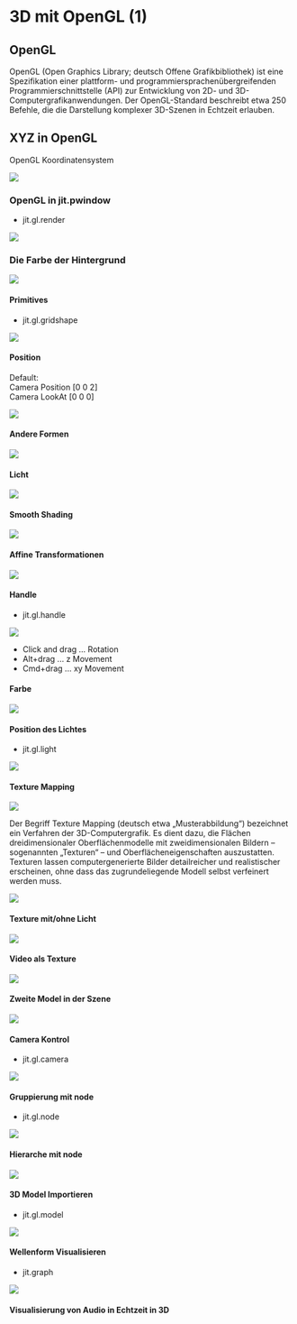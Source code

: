 # 3D mit OpenGL (1)


## OpenGL

OpenGL (Open Graphics Library; deutsch Offene Grafikbibliothek) ist eine Spezifikation einer plattform- und programmiersprachenübergreifenden Programmierschnittstelle (API) zur Entwicklung von 2D- und 3D-Computergrafikanwendungen. Der OpenGL-Standard beschreibt etwa 250 Befehle, die die Darstellung komplexer 3D-Szenen in Echtzeit erlauben. 

## XYZ in OpenGL

OpenGL Koordinatensystem

![](K4/coordinate_systems_right_handed.png)

### OpenGL in jit.pwindow
- jit.gl.render

![](K4/1.png)

### Die Farbe der Hintergrund
![](K4/1_extra.png)


#### Primitives
- jit.gl.gridshape

![](K4/2.png)

#### Position

Default:  
Camera Position [0 0 2]  
Camera LookAt [0 0 0]

![](K4/3.png)

#### Andere Formen

![](K4/4.png)


#### Licht

![](K4/5.png)


#### Smooth Shading 
![](K4/6.png)


#### Affine Transformationen

![](K4/7.png)

#### Handle

- jit.gl.handle

![](K4/8.png)

- Click and drag ... Rotation
- Alt+drag ... z Movement
- Cmd+drag ... xy Movement

#### Farbe

![](K4/9.png)

#### Position des Lichtes

- jit.gl.light

![](K4/10.png)


#### Texture Mapping

![](https://i.stack.imgur.com/eQBkf.jpg)

Der Begriff Texture Mapping (deutsch etwa „Musterabbildung“) bezeichnet ein Verfahren der 3D-Computergrafik. Es dient dazu, die Flächen dreidimensionaler Oberflächenmodelle mit zweidimensionalen Bildern – sogenannten „Texturen“ – und Oberflächeneigenschaften auszustatten. Texturen lassen computergenerierte Bilder detailreicher und realistischer erscheinen, ohne dass das zugrundeliegende Modell selbst verfeinert werden muss.



![](K4/11.png)

#### Texture mit/ohne Licht 

![](K4/11_extra.png)

#### Video als Texture

![](K4/11_extra2.png)


#### Zweite Model in der Szene
![](K4/12.png)

#### Camera Kontrol

- jit.gl.camera

![](K4/13.png)


#### Gruppierung mit node

- jit.gl.node  

![](K4/14.png)


#### Hierarche mit node
![](K4/14_extra.png)

#### 3D Model Importieren 
- jit.gl.model

![](K4/15.png)


#### Wellenform Visualisieren
- jit.graph

![](K4/16.png)

#### Visualisierung von Audio in Echtzeit in 3D


